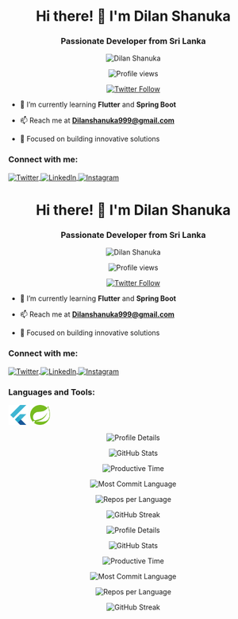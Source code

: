 <h1 align="center">Hi there! 👋 I'm Dilan Shanuka</h1>
<h3 align="center">Passionate Developer from Sri Lanka</h3>

<p align="center"> 
  <img width="50%" src="https://cdn.dribbble.com/users/1162077/screenshots/3848914/programmer.gif" alt="Dilan Shanuka" />
</p>

<p align="center"> 
  <img src="https://komarev.com/ghpvc/?username=IT21182914&label=Profile%20views&color=0e75b6&style=flat" alt="Profile views" />
</p>

<p align="center"> 
  <a href="https://twitter.com/dilanshanuka1" target="_blank">
    <img src="https://img.shields.io/twitter/follow/dilanshanuka1?logo=twitter&style=for-the-badge" alt="Twitter Follow" />
  </a> 
</p>

- 🌱 I’m currently learning **Flutter** and **Spring Boot**

- 📫 Reach me at **Dilanshanuka999@gmail.com**

- 🎯 Focused on building innovative solutions

<h3 align="left">Connect with me:</h3>
<p align="left">
  <a href="https://twitter.com/dilanshanuka1" target="_blank">
    <img align="center" src="https://raw.githubusercontent.com/rahuldkjain/github-profile-readme-generator/master/src/images/icons/Social/twitter.svg" alt="Twitter" height="30" width="40" />
  </a>
  <a href="https://www.linkedin.com/in/dilan-shanuka-750552195/" target="_blank">
    <img align="center" src="https://raw.githubusercontent.com/rahuldkjain/github-profile-readme-generator/master/src/images/icons/Social/linked-in-alt.svg" alt="LinkedIn" height="30" width="40" />
  </a>
  <a href="https://www.instagram.com/dilan_shanuka/" target="_blank">
    <img align="center" src="https://raw.githubusercontent.com/rahuldkjain/github-profile-readme-generator/master/src/images/icons/Social/instagram.svg" alt="Instagram" height="30" width="40" />
  </a>
</p>

<h1 align="center">Hi there! 👋 I'm Dilan Shanuka</h1>
<h3 align="center">Passionate Developer from Sri Lanka</h3>

<p align="center"> 
  <img width="50%" src="https://cdn.dribbble.com/users/1162077/screenshots/3848914/programmer.gif" alt="Dilan Shanuka" />
</p>

<p align="center"> 
  <img src="https://komarev.com/ghpvc/?username=IT21182914&label=Profile%20views&color=0e75b6&style=flat" alt="Profile views" />
</p>

<p align="center"> 
  <a href="https://twitter.com/dilanshanuka1" target="_blank">
    <img src="https://img.shields.io/twitter/follow/dilanshanuka1?logo=twitter&style=for-the-badge" alt="Twitter Follow" />
  </a> 
</p>

- 🌱 I’m currently learning **Flutter** and **Spring Boot**

- 📫 Reach me at **Dilanshanuka999@gmail.com**

- 🎯 Focused on building innovative solutions

<h3 align="left">Connect with me:</h3>
<p align="left">
  <a href="https://twitter.com/dilanshanuka1" target="_blank">
    <img align="center" src="https://raw.githubusercontent.com/rahuldkjain/github-profile-readme-generator/master/src/images/icons/Social/twitter.svg" alt="Twitter" height="30" width="40" />
  </a>
  <a href="https://www.linkedin.com/in/dilan-shanuka-750552195/" target="_blank">
    <img align="center" src="https://raw.githubusercontent.com/rahuldkjain/github-profile-readme-generator/master/src/images/icons/Social/linked-in-alt.svg" alt="LinkedIn" height="30" width="40" />
  </a>
  <a href="https://www.instagram.com/dilan_shanuka/" target="_blank">
    <img align="center" src="https://raw.githubusercontent.com/rahuldkjain/github-profile-readme-generator/master/src/images/icons/Social/instagram.svg" alt="Instagram" height="30" width="40" />
  </a>
</p>

<h3 align="left">Languages and Tools:</h3>
<p align="left">
  <!-- Group icons by categories for better readability -->
  <img src="https://raw.githubusercontent.com/devicons/devicon/master/icons/flutter/flutter-original.svg" alt="Flutter" width="40" height="40"/>
  <img src="https://raw.githubusercontent.com/devicons/devicon/master/icons/spring/spring-original.svg" alt="Spring Boot" width="40" height="40"/>
  <!-- Add other icons here -->
</p>

<!-- GitHub Profile Summary Cards -->
<p align="center">
  <img src="http://github-profile-summary-cards.vercel.app/api/cards/profile-details?username=IT21182914&theme=default" alt="Profile Details" />
</p>

<p align="center">
  <img src="http://github-profile-summary-cards.vercel.app/api/cards/stats?username=IT21182914&theme=default" alt="GitHub Stats" />
</p>

<p align="center">
  <img src="http://github-profile-summary-cards.vercel.app/api/cards/productive-time?username=IT21182914&theme=default&utcOffset=8" alt="Productive Time" />
</p>

<p align="center">
  <img src="http://github-profile-summary-cards.vercel.app/api/cards/most-commit-language?username=IT21182914&theme=default" alt="Most Commit Language" />
</p>

<p align="center">
  <img src="http://github-profile-summary-cards.vercel.app/api/cards/repos-per-language?username=IT21182914&theme=default" alt="Repos per Language" />
</p>

<p align="center">
  <img src="https://github-readme-streak-stats.herokuapp.com/?user=iT21182914&" alt="GitHub Streak" />
</p>


<!-- GitHub Profile Summary Cards -->
<p align="center">
  <img src="http://github-profile-summary-cards.vercel.app/api/cards/profile-details?username=IT21182914&theme=default" alt="Profile Details" />
</p>

<p align="center">
  <img src="http://github-profile-summary-cards.vercel.app/api/cards/stats?username=IT21182914&theme=default" alt="GitHub Stats" />
</p>

<p align="center">
  <img src="http://github-profile-summary-cards.vercel.app/api/cards/productive-time?username=IT21182914&theme=default&utcOffset=8" alt="Productive Time" />
</p>

<p align="center">
  <img src="http://github-profile-summary-cards.vercel.app/api/cards/most-commit-language?username=IT21182914&theme=default" alt="Most Commit Language" />
</p>

<p align="center">
  <img src="http://github-profile-summary-cards.vercel.app/api/cards/repos-per-language?username=IT21182914&theme=default" alt="Repos per Language" />
</p>

<p align="center">
  <img src="https://github-readme-streak-stats.herokuapp.com/?user=iT21182914&" alt="GitHub Streak" />
</p>
